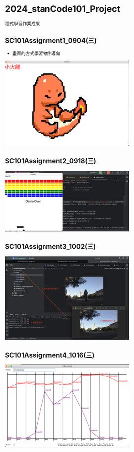 # 2024_stanCode101_Project
程式學習作業成果

## SC101Assignment1_0904(三)
* 畫圖的方式學習物件導向
<img src="images/Charmander.png" alt="作業一執行成果截圖" width="400">

## SC101Assignment2_0918(三)
<img src="images/Breakout_game.png" alt="作業一執行成果截圖" width="400">

## SC101Assignment3_1002(三)
<img src="images/Remove_People.png" alt="作業一執行成果截圖" width="400">

## SC101Assignment4_1016(三)
<img src="images/Baby_Names Search.png" alt="作業一執行成果截圖" width="400">
